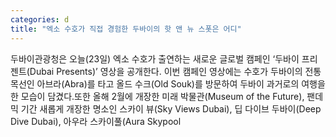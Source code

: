 ```yaml
---
categories: d
title: "엑소 수호가 직접 경험한 두바이의 핫 앤 뉴 스폿은 어디"
---
```

두바이관광청은 오늘(23일) 엑소 수호가 출연하는 새로운 글로벌 캠페인 ‘두바이 프리젠트(Dubai Presents)’ 영상을 공개한다. 이번 캠페인 영상에는 수호가 두바이의 전통 목선인 아브라(Abra)를 타고 올드 수크(Old Souk)를 방문하여 두바이 과거로의 여행을 한 모습이 담겼다.또한 올해 2월에 개장한 미래 박물관(Museum of the Future), 팬데믹 기간 새롭게 개장한 명소인 스카이 뷰(Sky Views Dubai), 딥 다이브 두바이(Deep Dive Dubai), 아우라 스카이풀(Aura Skypool